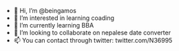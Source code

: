 - 👋 Hi, I’m @beingamos
- 👀 I’m interested in learning coading
- 🌱 I’m currently learning BBA
- 💞️ I’m looking to collaborate on nepalese date converter
- 📫 You can contact through twitter: twitter.com/N36995

<!---
beingamos/beingamos is a ✨ special ✨ repository because its `README.md` (this file) appears on your GitHub profile.
You can click the Preview link to take a look at your changes.
--->
